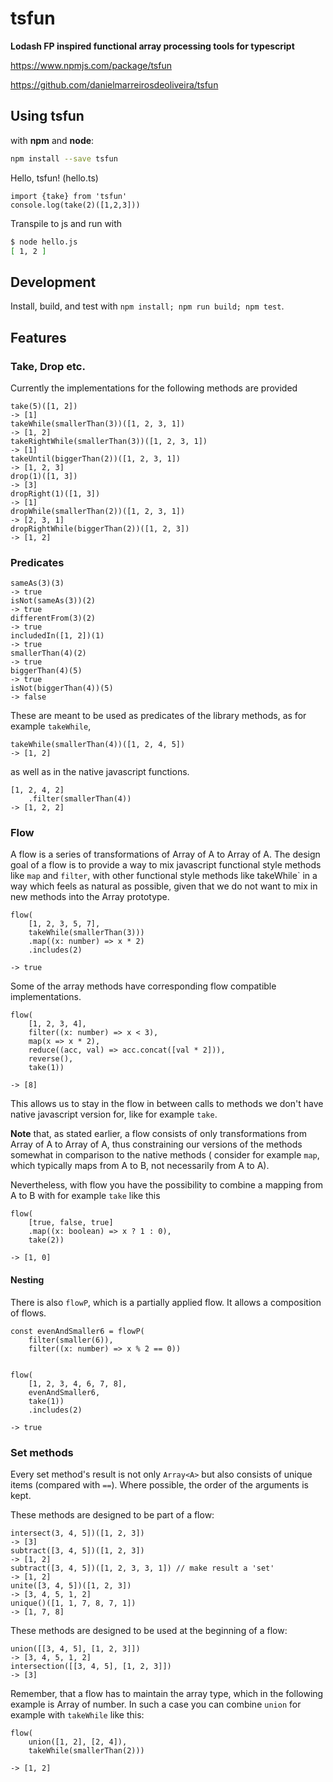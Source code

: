 # tsfun

**Lodash FP inspired functional array processing tools for typescript**

https://www.npmjs.com/package/tsfun

https://github.com/danielmarreirosdeoliveira/tsfun

## Using tsfun

with **npm** and **node**:

```bash
npm install --save tsfun
```

Hello, tsfun! (hello.ts)

```
import {take} from 'tsfun'
console.log(take(2)([1,2,3]))
```

Transpile to js and run with 

```bash
$ node hello.js
[ 1, 2 ]
```

## Development

Install, build, and test with `npm install; npm run build; npm test`.

## Features

### Take, Drop etc.

Currently the implementations for the following methods are provided

```
take(5)([1, 2])
-> [1]
takeWhile(smallerThan(3))([1, 2, 3, 1])
-> [1, 2]
takeRightWhile(smallerThan(3))([1, 2, 3, 1])
-> [1]
takeUntil(biggerThan(2))([1, 2, 3, 1])
-> [1, 2, 3]
drop(1)([1, 3])
-> [3]
dropRight(1)([1, 3])
-> [1]
dropWhile(smallerThan(2))([1, 2, 3, 1])
-> [2, 3, 1]
dropRightWhile(biggerThan(2))([1, 2, 3])
-> [1, 2]
```

### Predicates

```
sameAs(3)(3)
-> true
isNot(sameAs(3))(2)
-> true
differentFrom(3)(2)
-> true
includedIn([1, 2])(1)
-> true
smallerThan(4)(2)
-> true
biggerThan(4)(5)
-> true
isNot(biggerThan(4))(5)
-> false
```

These are meant to be used as predicates of the library methods, as for example `takeWhile`,

```
takeWhile(smallerThan(4))([1, 2, 4, 5])
-> [1, 2]
```

as well as in the native javascript functions.

```
[1, 2, 4, 2]
    .filter(smallerThan(4))
-> [1, 2, 2]
```

### Flow

A flow is a series of transformations of Array of A to Array of A.
The design goal of a flow is to provide a way to mix javascript functional style
methods like `map` and `filter`, with other functional style methods like takeWhile` 
in a way which feels as natural as possible, given that we do not want to mix in new methods
into the Array prototype.

```
flow(
    [1, 2, 3, 5, 7],
    takeWhile(smallerThan(3)))
    .map((x: number) => x * 2)
    .includes(2)

-> true
```

Some of the array methods have corresponding flow compatible implementations.

```
flow(
    [1, 2, 3, 4],
    filter((x: number) => x < 3),
    map(x => x * 2),
    reduce((acc, val) => acc.concat([val * 2])),
    reverse(),
    take(1))

-> [8]
```

This allows us to stay in the flow in between calls to methods we don't have native javascript
version for, like for example `take`.

**Note** that, as stated earlier, a flow consists of only transformations from Array of A to Array of A,
thus constraining our versions of the methods somewhat in comparison to the native methods (
consider for example `map`, which typically maps from A to B, not necessarily from A to A).

Nevertheless, with flow you have the possibility to combine a mapping from A to B with 
for example `take` like this

```
flow(
    [true, false, true]
    .map((x: boolean) => x ? 1 : 0),
    take(2))

-> [1, 0]
```

#### Nesting

There is also `flowP`, which is a partially applied flow. 
It allows a composition of flows.


```
const evenAndSmaller6 = flowP(
    filter(smaller(6)),
    filter((x: number) => x % 2 == 0))

  
flow(
    [1, 2, 3, 4, 6, 7, 8],
    evenAndSmaller6,
    take(1))
    .includes(2)

-> true
```

### Set methods

Every set method's result is not only `Array<A>` but also consists 
of unique items (compared with `==`). Where possible, the order of 
the arguments is kept.

These methods are designed to be part of a flow:

```
intersect(3, 4, 5])([1, 2, 3])
-> [3]
subtract([3, 4, 5])([1, 2, 3])
-> [1, 2]
subtract([3, 4, 5])([1, 2, 3, 3, 1]) // make result a 'set'
-> [1, 2]
unite([3, 4, 5])([1, 2, 3])
-> [3, 4, 5, 1, 2]
unique()([1, 1, 7, 8, 7, 1])
-> [1, 7, 8]
```

These methods are designed to be used at the beginning of a flow:

```
union([[3, 4, 5], [1, 2, 3]])
-> [3, 4, 5, 1, 2]
intersection([[3, 4, 5], [1, 2, 3]])
-> [3]
```

Remember, that a flow has to maintain the array type,
which in the following example is Array of number. In such a case
you can combine `union` for example with `takeWhile` like this:

```
flow(
    union([1, 2], [2, 4]),
    takeWhile(smallerThan(2)))
    
-> [1, 2]
```
